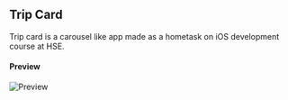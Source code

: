 ## Trip Card
Trip card is a carousel like app made as a hometask on iOS development course at HSE.

#### Preview

![Preview](https://media.giphy.com/media/ACgGN6cIpPqbop5kh5/giphy.gif "Preview")
